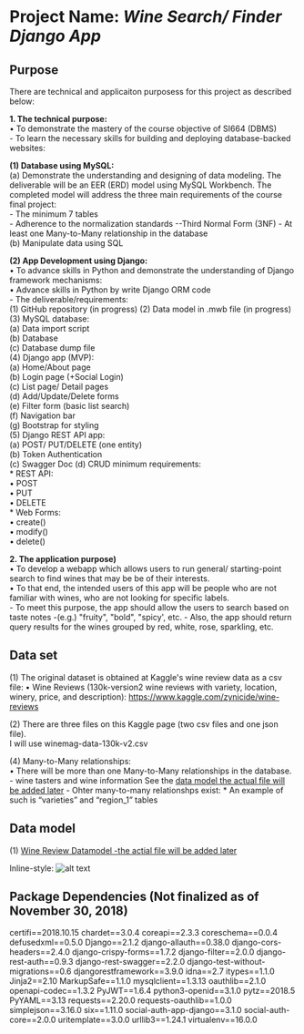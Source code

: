 # Project Name: *Wine Search/ Finder Django App* #  


## Purpose  ##
There are technical and applicaiton purposess for this project as described below:  

**1. The technical purpose:**  
    • To demonstrate the mastery of the course objective of SI664 (DBMS)  
        - To learn the necessary skills for building and deploying database-backed websites:  

**(1) Database using MySQL:**  
            (a) Demonstrate the understanding and designing of data modeling.  The deliverable will be an EER (ERD) 
            model using MySQL Workbench. The completed model will address the three main requirements of the course
             final project:  
             - The minimum 7 tables  
             - Adherence to the normalization standards --Third Normal Form (3NF)
             - At least one Many-to-Many relationship in the database  
            (b) Manipulate data using SQL

**(2) App Development using Django:**  
    • To advance skills in Python and demonstrate the understanding of Django framework 
 mechanisms:  
    • Advance skills in Python by write Django ORM code  
        - The deliverable/requirements:  
            (1) GitHub repository (in progress)
            (2) Data model in .mwb file (in progress)
            (3) MySQL database:  
                (a) Data import script  
                (b) Database  
                (c) Database dump file  
            (4) Django app (MVP):  
                (a) Home/About page  
                (b) Login page (+Social Login)  
                (c) List page/ Detail pages  
                (d) Add/Update/Delete forms  
                (e) Filter form (basic list search)  
                (f) Navigation bar  
                (g) Bootstrap for styling  
            (5) Django REST API app:  
                (a) POST/ PUT/DELETE (one entity)  
                (b) Token Authentication  
                (c) Swagger Doc
                (d) CRUD minimum requirements:  
                    * REST API:  
                      • POST  
                      • PUT  
                      • DELETE    
                    * Web Forms:  
                      • create()  
                      • modify()  
                      • delete()  
                                                                   
**2. The application purpose)**  
    • To develop a webapp which allows users to run general/ starting-point search to find wines that 
    may be be of their interests.  
    • To that end, the intended users of this app will be people who are not familiar with wines, who are not
     looking for specific labels.  
        - To meet this purpose, the app should allow the users to search based on taste notes -(e.g.) "fruity", "bold", 
        "spicy', etc.
        - Also, the app should return query results for the wines grouped by red, white, rose, sparkling, etc.
        
## Data set
(1) The original dataset is obtained at Kaggle's wine review data as a csv file:
•	Wine Reviews (130k-version2 wine reviews with variety, location, winery, price, 
and description): <https://www.kaggle.com/zynicide/wine-reviews>  

(2) There are three files on this Kaggle page (two csv files and one json file).  
I will use winemag-data-130k-v2.csv  

(4) Many-to-Many relationships:  
    •	There will be more than one Many-to-Many relationships in the database.  
        - wine tasters and wine information  See the [data model the actual file will be added later](https://github.com/lopiyuquita/si664finalproject)
        - Ohter many-to-many relationshps exist:
            * An example of such is “varieties” and “region_1” tables


## Data model
(1) [Wine Review Datamodel -the actial file will be added later](https://github.com/lopiyuquita/si664finalproject)  

Inline-style: 
![alt text](~/Desktop/Development/si664finalproject/winesearch/static/si664finalprojectworkingwinesearchdatamodel 
"winesearch app data model")

## Package Dependencies (Not finalized as of November 30, 2018)
certifi==2018.10.15
chardet==3.0.4
coreapi==2.3.3
coreschema==0.0.4
defusedxml==0.5.0
Django==2.1.2
django-allauth==0.38.0
django-cors-headers==2.4.0
django-crispy-forms==1.7.2
django-filter==2.0.0
django-rest-auth==0.9.3
django-rest-swagger==2.2.0
django-test-without-migrations==0.6
djangorestframework==3.9.0
idna==2.7
itypes==1.1.0
Jinja2==2.10
MarkupSafe==1.1.0
mysqlclient==1.3.13
oauthlib==2.1.0
openapi-codec==1.3.2
PyJWT==1.6.4
python3-openid==3.1.0
pytz==2018.5
PyYAML==3.13
requests==2.20.0
requests-oauthlib==1.0.0
simplejson==3.16.0
six==1.11.0
social-auth-app-django==3.1.0
social-auth-core==2.0.0
uritemplate==3.0.0
urllib3==1.24.1
virtualenv==16.0.0

